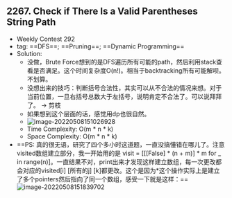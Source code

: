 ## 2267. Check if There Is a Valid Parentheses String Path

- Weekly Contest 292
- tag: ==DFS==; ==Pruning==; ==Dynamic Programming==
- Solution:
  - 没做，Brute Force想到的是DFS遍历所有可能的path，然后利用stack查看是否满足。这个时间复杂度O(n!)。相当于backtracking所有可能解呗。不划算。
  - 没想出来的技巧：判断括号合法性，其实可以从不合法的情况来想。对于当前位置，一旦右括号总数大于左括号，说明肯定不合法了。可以说拜拜了。 -> 剪枝
  - 如果想到这个层面的话，感觉用dp也很自然。
  - ![image-20220508151026928](C:\Users\Haoyangerrr\AppData\Roaming\Typora\typora-user-images\image-20220508151026928.png)
  - Time Complexity: O(m * n * k)
  - Space Complexity: O(m * n * k)
- ==PS: 真的很无语，研究了四个多小时这道题，一直没搞懂错在哪儿了。注意visited数组建立部分，我一开始用的是 visit = [[[False] * (n + m)] * m for _ in range(n)]。一直结果不对，print出来才发现这样建立数组，每一次更改都会对应的visited[i] [所有的j] [k]都更改。这个是因为*这个操作实际上是建立了多个pointers然后指向了同一个数组，感受一下就是这样：==![image-20220508151839702](C:\Users\Haoyangerrr\AppData\Roaming\Typora\typora-user-images\image-20220508151839702.png)

